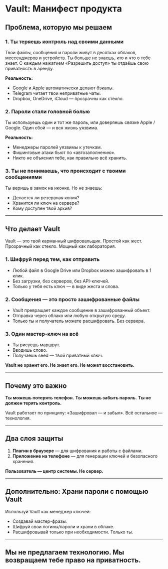 # Vault: Манифест продукта

## Проблема, которую мы решаем

### 1. Ты теряешь контроль над своими данными

Твои файлы, сообщения и пароли живут в десятках облаков, мессенджеров и устройств. Ты больше не знаешь, кто и что о тебе знает. С каждым нажатием «Разрешить доступ» ты отдаёшь свою приватность в аренду.

**Реальность:**

- Google и Apple автоматически делают бэкапы.
- Telegram читает твои неприватные чаты.
- Dropbox, OneDrive, iCloud — прозрачны как стекло.

### 2. Пароли стали головной болью

Ты используешь один и тот же пароль, или доверяешь связке Apple / Google. Один сбой — и вся жизнь уязвима.

**Реальность:**

- Менеджеры паролей уязвимы к утечкам.
- Фишинговые атаки бьют по «автозаполнению».
- Никто не объяснил тебе, как правильно всё хранить.

### 3. Ты не понимаешь, что происходит с твоими сообщениями

Ты веришь в замок на иконке. Но не знаешь:

- Делается ли резервная копия?
- Хранится ли ключ на сервере?
- Кому доступен твой архив?

---

## Что делает Vault

Vault — это твой карманный шифровальщик.
Простой как жест. Прозрачный как стекло. Мощный как лаборатория.

### 1. Шифруй перед тем, как отправить

- Любой файл в Google Drive или Dropbox можно зашифровать в 1 клик.
- Без загрузки, без серверов, без API-ключей.
- Только у тебя есть ключ — в виде жеста и слова.

### 2. Сообщения — это просто зашифрованные файлы

- Vault превращает каждое сообщение в зашифрованный объект.
- Отправка через облако или любую открытую среду.
- Только ты и получатель можете расшифровать. Без сервера.

### 3. Один мастер-ключ на всё

- Ты рисуешь маршрут.
- Вводишь слово.
- Получаешь seed — твой приватный ключ.

**Vault не хранит его. Не знает его. Не может восстановить.**

---

## Почему это важно

**Ты можешь потерять телефон.**
**Ты можешь забыть пароль.**
**Ты не должен терять контроль.**

Vault работает по принципу: «Зашифровал — и забыл». Всё остальное — технология.

---

## Два слоя защиты

1. **Плагин в браузере** — для шифрования и работы с файлами.
2. **Приложение на телефоне** — для генерации ключей и безопасного хранения.

**Пользователь — центр системы. Не сервер.**

---

## Дополнительно: Храни пароли с помощью Vault

Используй Vault как менеджер ключей:

- Создавай мастер-фразы.
- Шифруй свои логины/пароли и храни в облаке.
- Расшифровывай только при необходимости. Только ты.

---

## Мы не предлагаем технологию. Мы возвращаем тебе право на приватность.
